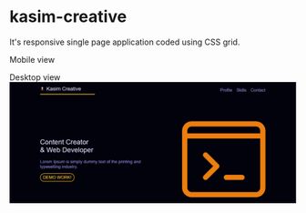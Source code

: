 # kasim-creative

It's responsive single page application coded using CSS grid.

Mobile view

Desktop view
![](https://github.com/kasimkk23/kasim-creative/blob/master/assets/demo-app-2020/destop-lc.png)
